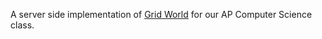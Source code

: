 A server side implementation of [Grid World](https://apstudent.collegeboard.org/apcourse/ap-computer-science-a/about-the-exam/gridworld-case-study)
for our AP Computer Science class.

